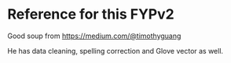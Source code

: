 # Reference for this FYPv2

Good soup from https://medium.com/@timothyguang 

He has data cleaning, spelling correction and Glove vector as well. 
